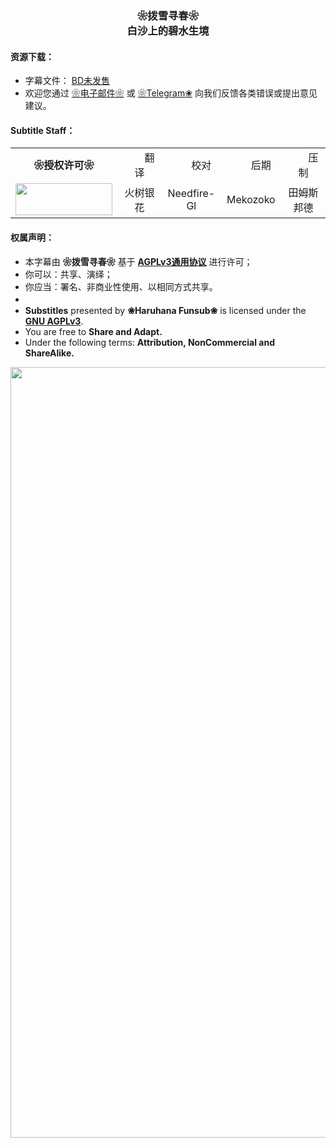 <h3 align="center">❀拨雪寻春❀<br>白沙上的碧水生境</h3>

<h4>资源下载：</h4>
<ul>
    <li>字幕文件： <a href="https://" target="_blank">BD未发售</a></li>
    <li>欢迎您通过 <a href="haruhanasub@gmail.com" target="_blank">❀电子邮件❀</a> 或 <a href="https://t.me/Haruhana_Funsub" target="_blank">❀Telegram❀</a> 向我们反馈各类错误或提出意见建议。</li>
</ul>

<h4>Subtitle Staff：</h4>

<table align="center">
	<tbody align="center">
		<tr>
            <td><b>❀授权许可❀</b></td>
			<td>　　翻译　　</td>
			<td>　　校对　　</td>
			<td>　　后期　　</td>
			<td>　　压制　　</td>
		</tr>
		<tr>
            <td><img src="https://www.gnu.org/graphics/agplv3-155x51.png" alt="" style="width:155px;height:51px"></td>
			<td>火树银花</td>
			<td>Needfire-Gl</td>
			<td>Mekozoko</td>
			<td>田姆斯邦德</td>
		</tr>
	</tbody>
</table>

<h4>权属声明：</h4>
<ul>
	<li>本字幕由 <b>❀拨雪寻春❀</b> 基于 <a href="https://www.gnu.org/licenses/agpl-3.0.html" target="_blank"><b>AGPLv3通用协议</b></a> 进行许可；</li>
	<li>你可以：共享、演绎；</li>
	<li>你应当：署名、非商业性使用、以相同方式共享。</li>
	<li>　</li>
	<li><b>Substitles</b> presented by <b>❀Haruhana Funsub❀</b> is licensed under the <a href="https://www.gnu.org/licenses/agpl-3.0.html" target="_blank"><b>GNU AGPLv3</b></a>.</li>
	<li>You are free to <b>Share and Adapt.</b></li>
	<li>Under the following terms: <b>Attribution, NonCommercial and ShareAlike.</b></li>
</ul>

<p align = "center">
	<img src="https://www.z4a.net/images/2022/01/10/Shiroi-Suna-no-Aquatope---Poster.webp" style="width:900px;height:1233px">
</p>
